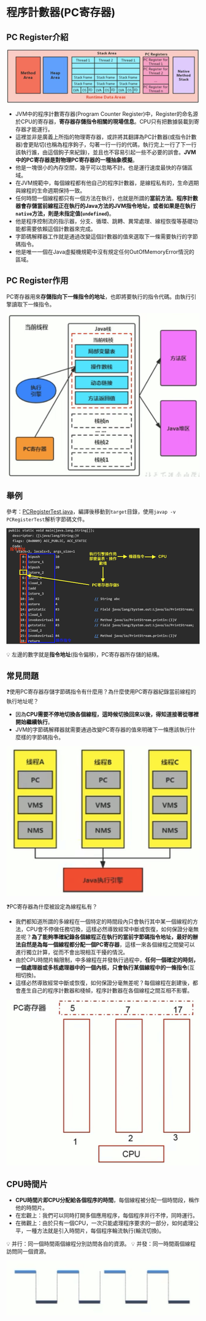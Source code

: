 # 程序計數器(PC寄存器)

PC Register介紹
---------------

![image.png](./assets/1710917793840-image.png)

* JVM中的程序計數寄存器(Program Counter Register)中，Register的命名源於CPU的寄存器，**寄存器存儲指令相關的現場信息**。CPU只有把數據裝載到寄存器才能運行。
* 這裡並非是廣義上所指的物理寄存器，或許將其翻譯為PC計數器(或指令計數器)會更貼切(也稱為程序鉤子，勾著一行一行的代碼，執行完上一行了下一行該執行誰，由這個鉤子來紀錄)，並且也不容易引起一些不必要的誤會。**JVM中的PC寄存器是對物理PC寄存器的一種抽象模擬**。
* 他是一塊很小的內存空間，幾乎可以忽略不計。也是運行速度最快的存儲區域。
* 在JVM規範中，每個線程都有他自己的程序計數器，是線程私有的，生命週期與線程的生命週期保持一致。
* 任何時間一個線程都只有一個方法在執行，也就是所謂的**當前方法**。**程序計數器會存儲當前線程正在執行的Java方法的JVM指令地址，或者如果是在執行`native`方法，則是未指定值(`undefined`)**。
* 他是程序控制流的指示器，分支、循環、跳轉、異常處理、線程恢復等基礎功能都需要依賴這個計數器來完成。
* 字節碼解釋器工作就是通過改變這個計數器的值來選取下一條需要執行的字節碼指令。
* 他是唯一一個在Java虛擬機規範中沒有規定任何OutOfMemoryError情況的區域。

## PC Register作用

PC寄存器用來**存儲指向下一條指令的地址**，也即將要執行的指令代碼。由執行引擎讀取下一條指令。

![image.png](./assets/1710918171491-image.png)

舉例
----

參考：[PCRegisterTest.java](chapter04/PCRegisterTest.java)，編譯後移動到`target`目錄，使用`javap -v PCRegisterTest`解析字節碼文件。

![image.png](./assets/1710919626181-image.png)

💡 左邊的數字就是**指令地址**(指令偏移)，PC寄存器所存儲的結構。

常見問題
--------

❓使用PC寄存器存儲字節碼指令有什麼用？為什麼使用PC寄存器紀錄當前線程的執行地址呢？

* 因為**CPU需要不停地切換各個線程，這時候切換回來以後，得知道接著從哪裡開始繼續執行**。
* JVM的字節碼解釋器就需要通過改變PC寄存器的值來明確下一條應該執行什麼樣的字節碼指令。

![image.png](./assets/1710919866388-image.png)

❓PC寄存器為什麼被設定為線程私有？

* 我們都知道所謂的多線程在一個特定的時間段內只會執行其中某一個線程的方法，CPU會不停做任務切換，這樣必然導致經常中斷或恢復，如何保證分毫無差呢？**為了能夠準確紀錄各個線程正在執行的當前字節碼指令地址，最好的辦法自然是為每一個線程都分配一個PC寄存器**，這樣一來各個線程之間變可以進行獨立計算，從而不會出現相互干擾的情況。
* 由於CPU時間片輪限制，中多線程在并發執行過程中，**任何一個確定的時刻，一個處理器或多核處理器中的一個內核，只會執行某個線程中的一條指令**(互相切換)。
* 這樣必然導致經常中斷或恢復，如何保證分毫無差呢？每個線程在創建後，都會產生自己的程序計數器和棧幀，程序計數器在各個線程之間互相不影響。

![image.png](./assets/1710920393134-image.png)

CPU時間片
---------

* **CPU時間片即CPU分配給各個程序的時間**，每個線程被分配一個時間段，稱作他的時間片。
* 在宏觀上：我們可以同時打開多個應用程序，每個程序并行不悖，同時運行。
* 在微觀上：由於只有一個CPU，一次只能處理程序要求的一部分，如何處理公平，一種方法就是引入時間片，每個程序輪流執行(輪流切換)。

💡 并行：同一個時間兩個線程分別訪問各自的資源。
💡 并發：同一時間兩個線程訪問同一個資源。

![image.png](./assets/1710920736021-image.png)







